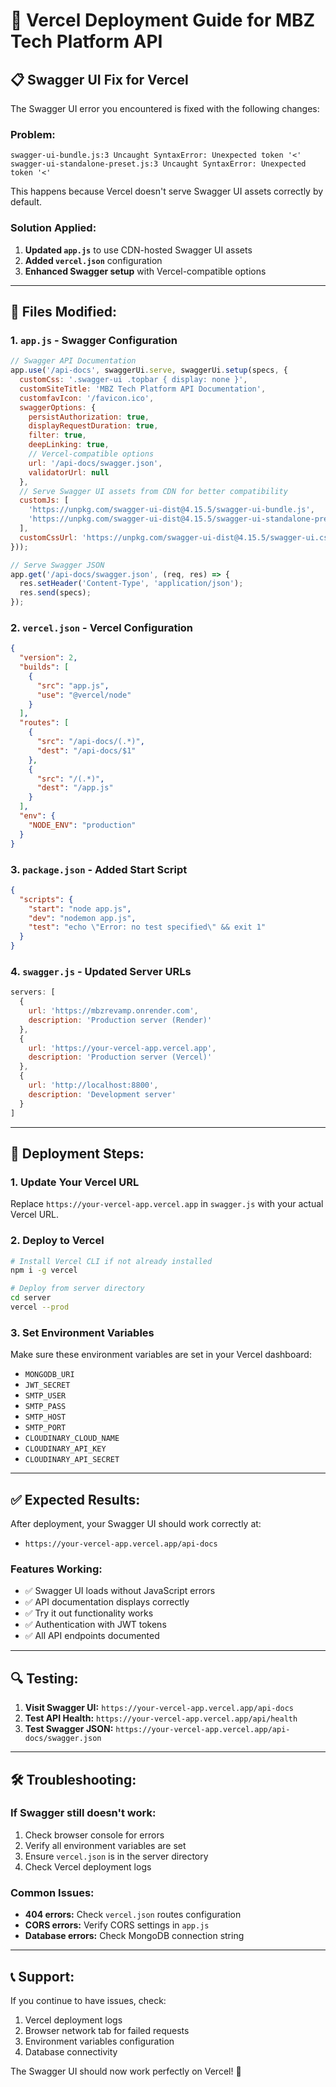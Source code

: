 # 🚀 Vercel Deployment Guide for MBZ Tech Platform API

## 📋 **Swagger UI Fix for Vercel**

The Swagger UI error you encountered is fixed with the following changes:

### **Problem:**
```
swagger-ui-bundle.js:3 Uncaught SyntaxError: Unexpected token '<'
swagger-ui-standalone-preset.js:3 Uncaught SyntaxError: Unexpected token '<'
```

This happens because Vercel doesn't serve Swagger UI assets correctly by default.

### **Solution Applied:**

1. **Updated `app.js`** to use CDN-hosted Swagger UI assets
2. **Added `vercel.json`** configuration
3. **Enhanced Swagger setup** with Vercel-compatible options

---

## 🔧 **Files Modified:**

### **1. `app.js` - Swagger Configuration**
```javascript
// Swagger API Documentation
app.use('/api-docs', swaggerUi.serve, swaggerUi.setup(specs, {
  customCss: '.swagger-ui .topbar { display: none }',
  customSiteTitle: 'MBZ Tech Platform API Documentation',
  customfavIcon: '/favicon.ico',
  swaggerOptions: {
    persistAuthorization: true,
    displayRequestDuration: true,
    filter: true,
    deepLinking: true,
    // Vercel-compatible options
    url: '/api-docs/swagger.json',
    validatorUrl: null
  },
  // Serve Swagger UI assets from CDN for better compatibility
  customJs: [
    'https://unpkg.com/swagger-ui-dist@4.15.5/swagger-ui-bundle.js',
    'https://unpkg.com/swagger-ui-dist@4.15.5/swagger-ui-standalone-preset.js'
  ],
  customCssUrl: 'https://unpkg.com/swagger-ui-dist@4.15.5/swagger-ui.css'
}));

// Serve Swagger JSON
app.get('/api-docs/swagger.json', (req, res) => {
  res.setHeader('Content-Type', 'application/json');
  res.send(specs);
});
```

### **2. `vercel.json` - Vercel Configuration**
```json
{
  "version": 2,
  "builds": [
    {
      "src": "app.js",
      "use": "@vercel/node"
    }
  ],
  "routes": [
    {
      "src": "/api-docs/(.*)",
      "dest": "/api-docs/$1"
    },
    {
      "src": "/(.*)",
      "dest": "/app.js"
    }
  ],
  "env": {
    "NODE_ENV": "production"
  }
}
```

### **3. `package.json` - Added Start Script**
```json
{
  "scripts": {
    "start": "node app.js",
    "dev": "nodemon app.js",
    "test": "echo \"Error: no test specified\" && exit 1"
  }
}
```

### **4. `swagger.js` - Updated Server URLs**
```javascript
servers: [
  {
    url: 'https://mbzrevamp.onrender.com',
    description: 'Production server (Render)'
  },
  {
    url: 'https://your-vercel-app.vercel.app',
    description: 'Production server (Vercel)'
  },
  {
    url: 'http://localhost:8800',
    description: 'Development server'
  }
]
```

---

## 🚀 **Deployment Steps:**

### **1. Update Your Vercel URL**
Replace `https://your-vercel-app.vercel.app` in `swagger.js` with your actual Vercel URL.

### **2. Deploy to Vercel**
```bash
# Install Vercel CLI if not already installed
npm i -g vercel

# Deploy from server directory
cd server
vercel --prod
```

### **3. Set Environment Variables**
Make sure these environment variables are set in your Vercel dashboard:
- `MONGODB_URI`
- `JWT_SECRET`
- `SMTP_USER`
- `SMTP_PASS`
- `SMTP_HOST`
- `SMTP_PORT`
- `CLOUDINARY_CLOUD_NAME`
- `CLOUDINARY_API_KEY`
- `CLOUDINARY_API_SECRET`

---

## ✅ **Expected Results:**

After deployment, your Swagger UI should work correctly at:
- `https://your-vercel-app.vercel.app/api-docs`

### **Features Working:**
- ✅ Swagger UI loads without JavaScript errors
- ✅ API documentation displays correctly
- ✅ Try it out functionality works
- ✅ Authentication with JWT tokens
- ✅ All API endpoints documented

---

## 🔍 **Testing:**

1. **Visit Swagger UI:** `https://your-vercel-app.vercel.app/api-docs`
2. **Test API Health:** `https://your-vercel-app.vercel.app/api/health`
3. **Test Swagger JSON:** `https://your-vercel-app.vercel.app/api-docs/swagger.json`

---

## 🛠️ **Troubleshooting:**

### **If Swagger still doesn't work:**
1. Check browser console for errors
2. Verify all environment variables are set
3. Ensure `vercel.json` is in the server directory
4. Check Vercel deployment logs

### **Common Issues:**
- **404 errors:** Check `vercel.json` routes configuration
- **CORS errors:** Verify CORS settings in `app.js`
- **Database errors:** Check MongoDB connection string

---

## 📞 **Support:**

If you continue to have issues, check:
1. Vercel deployment logs
2. Browser network tab for failed requests
3. Environment variables configuration
4. Database connectivity

The Swagger UI should now work perfectly on Vercel! 🎉


